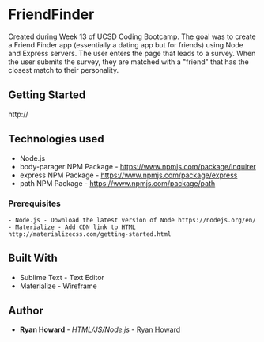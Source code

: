 # FriendFinder

Created during Week 13 of UCSD Coding Bootcamp. The goal was to create a Friend Finder app (essentially a dating app but for friends) using Node and Express servers. The user enters the page that leads to a survey. When the user submits the survey, they are matched with a "friend" that has the closest match to their personality.

## Getting Started
http://


## Technologies used
- Node.js
- body-parager NPM Package - https://www.npmjs.com/package/inquirer
- express NPM Package - https://www.npmjs.com/package/express
- path NPM Package - https://www.npmjs.com/package/path

### Prerequisites

```
- Node.js - Download the latest version of Node https://nodejs.org/en/
- Materialize - Add CDN link to HTML http://materializecss.com/getting-started.html
```

## Built With

* Sublime Text - Text Editor
* Materialize - Wireframe

## Author

* **Ryan Howard** - *HTML/JS/Node.js* - [Ryan Howard](https://github.com/ryanhoward810)
